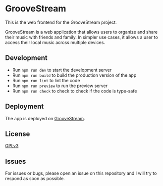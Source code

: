 # GrooveStream
This is the web frontend for the GrooveStream project.

GrooveStream is a web application that allows users to organize and share their music with friends and family. In simpler use cases, it allows a user to access their local music across multiple devices.

## Development
- Run `npm run dev` to start the development server
- Run `npm run build` to build the production version of the app
- Run `npm run lint` to lint the code
- Run `npm run preview` to run the preview server
- Run `npm run check` to check to check if the code is type-safe

## Deployment
The app is deployed on [GrooveStream](https://groovestream.app/).

## License
[GPLv3](https://choosealicense.com/licenses/gpl-3.0/)

## Issues
For issues or bugs, please open an issue on this repository and I will try to respond as soon as possible.

